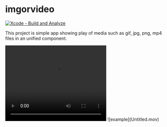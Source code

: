# imgorvideo

[![Xcode - Build and Analyze](https://github.com/bolekhub/imgorvideo/actions/workflows/objective-c-xcode.yml/badge.svg?branch=main)](https://github.com/bolekhub/imgorvideo/actions/workflows/objective-c-xcode.yml)

This project is simple app showing play of media such as gif, jpg, png, mp4 files
in an unified component.


<video width="320" height="240" controls>
  <source src="https://github.com/bolekhub/imgorvideo/blob/main/Untitled.mov" type="video/mp4">
</video>
![example](Untitled.mov)

